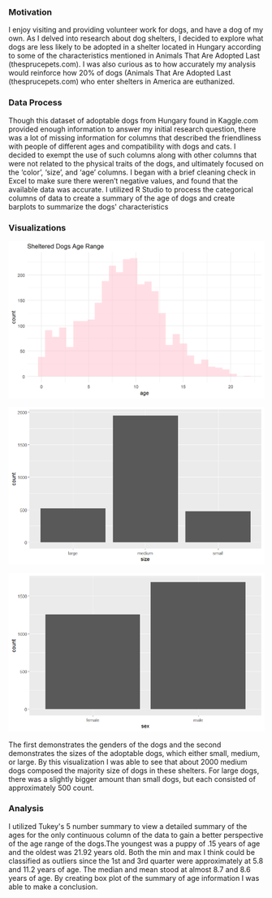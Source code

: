 ### Motivation

I enjoy visiting and providing volunteer work for dogs, and have a dog of my own. As I delved into research about dog shelters, I decided to explore what  dogs are less likely to be adopted in a shelter located in Hungary according to some of the characteristics mentioned in Animals That Are Adopted Last (thesprucepets.com). I was also curious as to how accurately my analysis would reinforce how 20% of dogs (Animals That Are Adopted Last (thesprucepets.com) who enter shelters in America are euthanized. 


### Data Process

Though this dataset of adoptable dogs from Hungary found in Kaggle.com provided enough information to answer my initial research question, there was a lot of missing information for columns that described the friendliness with people of different ages and compatibility with dogs and cats. I decided to exempt the use of such columns along with other columns that were not related to the physical traits of the dogs, and ultimately focused on the ‘color’, ‘size’, and ‘age’ columns. I began with a brief cleaning check in Excel to make sure there weren’t negative values, and found that the available data was accurate. I utilized R Studio to process the categorical columns of data to create a summary of the age of dogs and create barplots to summarize the dogs' characteristics


### Visualizations
![My first figure](https://github.com/kmj333/Karen-Magana-EDA/blob/main/dogagehistogram.png)

![My first figure](https://raw.githubusercontent.com/kmj333/Karen-Magana-EDA/main/vis.png)


![My second figure](https://raw.githubusercontent.com/kmj333/Karen-Magana-EDA/main/vis2.png)

The first demonstrates the genders of the dogs and the second demonstrates the sizes of the adoptable dogs, which either small, medium, or large. By this visualization I was able to see that about 2000 medium dogs composed the majority size of dogs in these shelters. For large dogs, there was a slightly bigger amount than small dogs, but each consisted of approximately 500 count.


### Analysis

I utilized Tukey's 5 number summary to view a detailed summary of the ages for the only continuous column of the data to gain a better perspective of the age range of the dogs.The youngest was a puppy of .15 years of age and the oldest was 21.92 years old. Both the min and max I think could be classified as outliers since the 1st and 3rd quarter were approximately at 5.8 and 11.2 years of age. The median and mean stood at almost 8.7 and 8.6 years of age. By creating box plot of the summary of age information I was able to make a conclusion.

